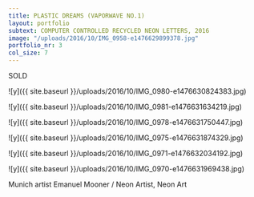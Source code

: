 ```yaml
---
title: PLASTIC DREAMS (VAPORWAVE NO.1)
layout: portfolio
subtext: COMPUTER CONTROLLED RECYCLED NEON LETTERS, 2016
image: "/uploads/2016/10/IMG_0958-e1476629899378.jpg"
portfolio_nr: 3
col_size: 7
---
```

SOLD

![y]({{ site.baseurl }}/uploads/2016/10/IMG_0980-e1476630824383.jpg)

![y]({{ site.baseurl }}/uploads/2016/10/IMG_0981-e1476631634219.jpg)

![y]({{ site.baseurl }}/uploads/2016/10/IMG_0978-e1476631750447.jpg)

![y]({{ site.baseurl }}/uploads/2016/10/IMG_0975-e1476631874329.jpg)

![y]({{ site.baseurl }}/uploads/2016/10/IMG_0971-e1476632034192.jpg)

![y]({{ site.baseurl }}/uploads/2016/10/IMG_0970-e1476631969438.jpg)


Munich artist Emanuel Mooner / Neon Artist, Neon Art